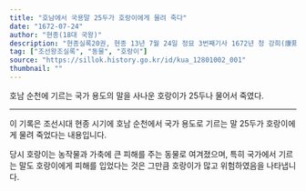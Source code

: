 ```yaml
---
title: "호남에서 국용말 25두가 호랑이에게 물려 죽다"
date: "1672-07-24"
author: "현종(18대 국왕)"
description: "현종실록20권, 현종 13년 7월 24일 정묘 3번째기사 1672년 청 강희(康熙) 11년"
tag: ["조선왕조실록", "동물", "호랑이"]
source: "https://sillok.history.go.kr/id/kua_12801002_001"
thumbnail: ""
---
```


호남 순천에 기르는 국가 용도의 말을 사나운 호랑이가 25두나 물어서 죽였다.

---

이 기록은 조선시대 현종 시기에 호남 순천에서 국가 용도로 기르는 말 25두가 호랑이에게 물려 죽었다는 내용입니다.

당시 호랑이는 농작물과 가축에 큰 피해를 주는 동물로 여겨졌으며, 특히 국가에서 기르는 말도 호랑이에게 피해를 입었다는 것은 그만큼 호랑이가 많고 위험하였음을 나타냅니다.
